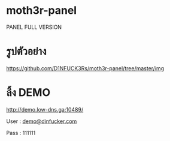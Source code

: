 # moth3r-panel

PANEL FULL VERSION

# รูปตัวอย่าง
https://github.com/D1NFUCK3Rs/moth3r-panel/tree/master/img

# ลิ้ง DEMO 
http://demo.low-dns.ga:10489/

User : demo@dinfucker.com

Pass : 111111
